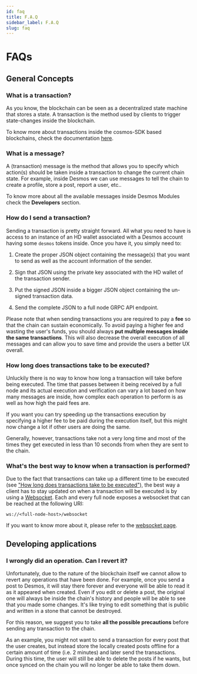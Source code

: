 ```yaml
---
id: faq
title: F.A.Q
sidebar_label: F.A.Q
slug: faq
---
```


# FAQs

## General Concepts
### What is a transaction? 
As you know, the blockchain can be seen as a decentralized state machine that stores a state. A transaction is the method used by clients to trigger state-changes inside the blockchain.

To know more about transactions inside the cosmos-SDK based blockchains, check the documentation [here](https://docs.cosmos.network/main/core/transactions.html).

### What is a message?
A (transaction) message is the method that allows you to specify which action(s) should be taken inside a transaction to change the current chain state. For example, inside Desmos we can use messages to tell the chain to create a profile, store a post, report a user, etc..

To know more about all the available messages inside Desmos Modules check the __Developers__ section.

### How do I send a transaction?
Sending a transaction is pretty straight forward. All what you need to have is access to an instance of an HD wallet associated with a Desmos account having some `desmos` tokens inside. Once you have it, you simply need to: 

1. Create the proper JSON object containing the message(s) that you want to send as well as the account information of the sender. 

2. Sign that JSON using the private key associated with the HD wallet of the transaction sender. 

3. Put the signed JSON inside a bigger JSON object containing the un-signed transaction data. 

4. Send the complete JSON to a full node GRPC API endpoint. 

Please note that when sending transactions you are required to pay a **fee** so that the chain can sustain economically. To avoid paying a higher fee and wasting the user's funds, you should always **put multiple messages inside the same transactions**. This will also decrease the overall execution of all messages and can allow you to save time and provide the users a better UX overall. 

### How long does transactions take to be executed? 
Unluckily there is no way to know how long a transaction will take before being executed. The time that passes between it being received by a full node and its actual execution and verification can vary a lot based on how many messages are inside, how complex each operation to perform is as well as how high the paid fees are. 

If you want you can try speeding up the transactions execution by specifying a higher fee to be paid during the execution itself, but this might now change a lot if other users are doing the same.

Generally, however, transactions take not a very long time and most of the times they get executed in less than 10 seconds from when they are sent to the chain.  

### What's the best way to know when a transaction is performed?
Due to the fact that transactions can take up a different time to be executed (see ["How long does transactions take to be executed"](#how-long-does-transactions-take-to-be-executed)), the best way a client has to stay updated on when a transaction will be executed is by using a [Websocket](https://en.wikipedia.org/wiki/WebSocket). Each and every full node exposes a websocket that can be reached at the following URI: 

```
ws://<full-node-host>/websocket
```

If you want to know more about it, please refer to the [websocket page](05-observe-data.md).

## Developing applications
### I wrongly did an operation. Can I revert it?
Unfortunately, due to the nature of the blockchain itself we cannot allow to revert any operations that have been done. For example, once you send a post to Desmos, it will stay there forever and everyone will be able to read it as it appeared when created. 
Even if you edit or delete a post, the original one will always be inside the chain's history and people will be able to see that you made some changes. It's like trying to edit something that is public and written in a stone that cannot be destroyed. 

For this reason, we suggest you to take **all the possible precautions** before sending any transaction to the chain. 

As an example, you might not want to send a transaction for every post that the user creates, but instead store the locally created posts offline for a certain amount of time (i.e. 2 minutes) and later send the transactions. During this time, the user will still be able to delete the posts if he wants, but once synced on the chain you will no longer be able to take them down.
